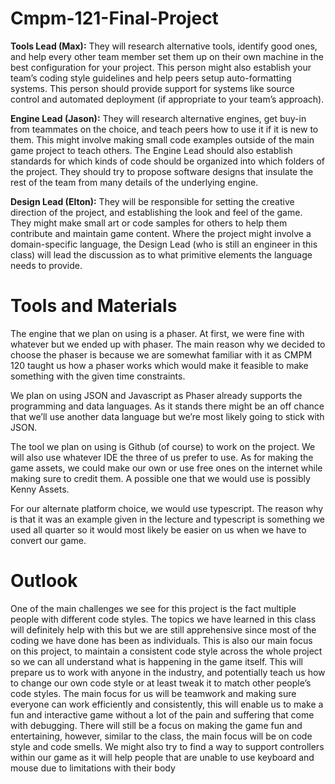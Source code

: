 # Cmpm-121-Final-Project


**Tools Lead (Max):** They will research alternative tools, identify good ones, and help every other team member set them up on their own machine in the best configuration for your project. This person might also establish your team’s coding style guidelines and help peers setup auto-formatting systems. This person should provide support for systems like source control and automated deployment (if appropriate to your team’s approach).


**Engine Lead (Jason):** They will research alternative engines, get buy-in from teammates on the choice, and teach peers how to use it if it is new to them. This might involve making small code examples outside of the main game project to teach others. The Engine Lead should also establish standards for which kinds of code should be organized into which folders of the project. They should try to propose software designs that insulate the rest of the team from many details of the underlying engine.


**Design Lead (Elton):** They will be responsible for setting the creative direction of the project, and establishing the look and feel of the game. They might make small art or code samples for others to help them contribute and maintain game content. Where the project might involve a domain-specific language, the Design Lead (who is still an engineer in this class) will lead the discussion as to what primitive elements the language needs to provide.

# Tools and Materials


The engine that we plan on using is a phaser. At first, we were fine with whatever but we ended up with phaser. The main reason why we decided to choose the phaser is because we are somewhat familiar with it as CMPM 120 taught us how a phaser works which would make it feasible to make something with the given time constraints.



We plan on using JSON and Javascript as Phaser already supports the programming and data languages. As it stands there might be an off chance that we’ll use another data language but we’re most likely going to stick with JSON.


The tool we plan on using is Github (of course) to work on the project. We will also use whatever IDE the three of us prefer to use. As for making the game assets, we could make our own or use free ones on the internet while making sure to credit them. A possible one that we would use is possibly Kenny Assets. 


For our alternate platform choice, we would use typescript. The reason why is that it was an example given in the lecture and typescript is something we used all quarter so it would most likely be easier on us when we have to convert our game. 



# Outlook


One of the main challenges we see for this project is the fact multiple people with different code styles. The topics we have learned in this class will definitely help with this but we are still apprehensive since most of the coding we have done has been as individuals. This is also our main focus on this project, to maintain a consistent code style across the whole project so we can all understand what is happening in the game itself. This will prepare us to work with anyone in the industry, and potentially teach us how to change our own code style or at least tweak it to match other people’s code styles. The main focus for us will be teamwork and making sure everyone can work efficiently and consistently, this will enable us to make a fun and interactive game without a lot of the pain and suffering that come with debugging. There will still be a focus on making the game fun and entertaining, however, similar to the class, the main focus will be on code style and code smells. We might also try to find a way to support controllers within our game as it will help people that are unable to use keyboard and mouse due to limitations with their body 
